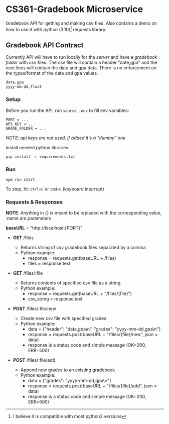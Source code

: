 # CS361-Gradebook Microservice
Gradebook API for getting and making csv files. Also contains a demo on how to use it
with python (3.10)[^1] requests library.

## Gradebook API Contract
Currently API will have to run locally for the _server_ and have a _gradebook folder_ with csv files.
The csv file will contain a header "date,gpa" and the next lines will contain the date and gpa data.
There is no enforcement on the types/format of the date and gpa values.
```
date,gpa
yyyy-mm-dd,float
```
### Setup
Before you run the API, run `source .env` to fill env variables:
```
PORT = ...
API_KEY = ...
GRADE_FOLDER = ...
```
*NOTE: api keys are not used, if added it's a "dummy" one*


Install needed python libraries:
```
pip install -r requirements.txt
```

### Run
```
npm run start
```
To stop, hit `ctrl+C` or `cmd+C` (keyboard interrupt)

### Requests & Responses
**NOTE**: Anything in {} is meant to be replaced with the corresponding value, :name are parameters


**baseURL** = "http://localhost:{PORT}"

- **GET** /files
    - Returns string of csv gradebook files separated by a comma
    - Python example:
        - response = requests.get(baseURL + /files)
        - files = response.text

- **GET** /files/:file
    - Returns contents of specified csv file as a string
    - Python example:
        - response = requests.get(baseURL + "/files/{file}")
        - csv_string = response.text

- **POST** /files/:file/new
    - Create new csv file with specified grades
    - Python example:
        - data = {"header": "data,gpa\n", "grades": "yyyy-mm-dd,gpa\n"}
        - response = requests.post(baseURL + "/files/{file}/new", json = data)
        - response is a status code and simple message (OK=200, ERR=500)

- **POST** /files/:file/add
    - Append new grades to an existing gradebook
    - Python example:
        - data = {"grades": "yyyy-mm-dd,gpa\n"}
        - response = requests.post(baseURL + "/files/{file}/add", json = data)
        - response is a status code and simple message (OK=200, ERR=500)

[^1]: I believe it is compatible with most python3 versions
